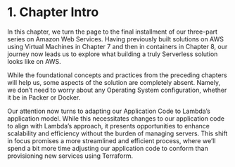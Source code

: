 # 1. Chapter Intro

In this chapter, we turn the page to the final installment of our three-part series on Amazon Web Services. Having previously built solutions on AWS using Virtual Machines in Chapter 7 and then in containers in Chapter 8, our journey now leads us to explore what building a truly Serverless solution looks like on AWS.

While the foundational concepts and practices from the preceding chapters will help us, some aspects of the solution are completely absent. Namely, we don’t need to worry about any Operating System configuration, whether it be in Packer or Docker. 

Our attention now turns to adapting our Application Code to Lambda’s application model. While this necessitates changes to our application code to align with Lambda’s approach, it presents opportunities to enhance scalability and efficiency without the burden of managing servers. This shift in focus promises a more streamlined and efficient process, where we’ll spend a bit more time adjusting our application code to conform than provisioning new services using Terraform.